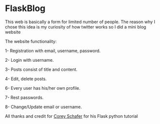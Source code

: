 # FlaskBlog
This web is basically a form for limited number of people. The reason why I chose this idea is my curiosity of how twitter works so I did a mini blog website

The website functionality:

1- Registration with email, username, password.

2- Login with username.

3- Posts consist of title and content.

4- Edit, delete posts.

6- Every user has his/her own profile.

7- Rest passwords.

8- Change/Update email or username.

All thanks and credit for [Corey Schafer](https://github.com/CoreyMSchafer) for his Flask python tutorial 
